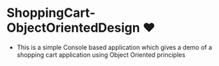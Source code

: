# ShoppingCart-ObjectOrientedDesign ❤️

- This is a simple Console based application which gives a demo of a shopping cart application using Object Oriented principles
